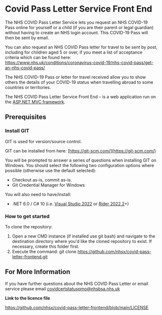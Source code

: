 # Covid Pass Letter Service Front End

The NHS COVID Pass Letter Service lets you request an NHS COVID-19 Pass online for yourself or a child (if you are their parent or legal guardian) without having to create an NHS login account. This COVID-19 Pass will then be sent by email.

You can also request an NHS COVID Pass letter for travel to be sent by post, including for children aged 5 or over, if you meet a list of acceptance criteria which can be found here: https://www.nhs.uk/conditions/coronavirus-covid-19/nhs-covid-pass/get-an-nhs-covid-pass/

The NHS COVID-19 Pass or letter for travel received allow you to show others the details of your COVID-19 status when travelling abroad to some countries or territories.

The NHS COVID Pass Letter Service Front End – is a web application run on the [ASP.NET MVC framework](https://dotnet.microsoft.com/en-us/apps/aspnet/mvc).

## Prerequisites

### **Install GIT**

GIT is used for version/source control. 

GIT can be installed from here: [https://git-scm.com/](https://git-scm.com/)

You will be prompted to answer a series of questions when installing GIT on Windows. You should select the following two configuration options where possible (otherwise use the default selected):

- Checkout as-is, commit as-is.
- Git Credential Manager for Windows

You will also need to have/install: 

- .NET 6.0 / C# 10 (i.e. [Visual Studio 2022](https://visualstudio.microsoft.com/vs/) or [Rider 2022.2](https://blog.jetbrains.com/dotnet/2022/08/02/rider-2022-2-released/)+)

### **How to get started**

To clone the repository:

1. Open a new CMD instance (if installed use git bash) and navigate to the destination directory where you'd like the cloned repository to exist. If necessary, create this folder first.
2. Execute the command: git clone https://github.com/nhsx/covid-pass-letter-frontend.git

## For More Information

If you have further questions about the NHS COVID Pass Letter or email service please email covidcertstatuspmo@nhsbsa.nhs.uk

**Link to the licence file**

https://github.com/nhsx/covid-pass-letter-frontend/blob/main/LICENSE